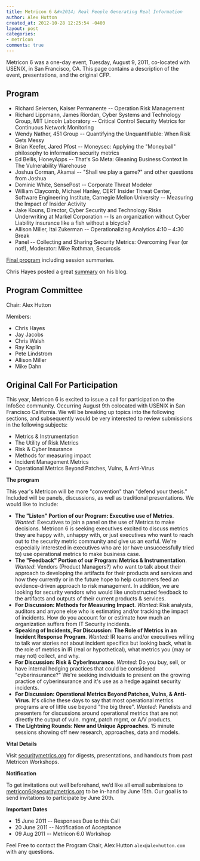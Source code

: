 ```yaml
---
title: Metricon 6 &#x2014; Real People Generating Real Information
author: Alex Hutton
created_at: 2012-10-28 12:25:54 -0400
layout: post
categories:
- metricon
comments: true
---
```


Metricon 6 was a one-day event, Tuesday, August 9, 2011, co-located with USENIX, in San Francisco, CA. This page contains a description of the event, presentations, and the original CFP.

<!-- more -->

## Program
 
* Richard Seiersen, Kaiser Permanente -- Operation Risk Management
* Richard Lippmann, James Riordan, Cyber Systems and Technology Group, MIT Lincoln Laboratory
 -- Critical Control Security Metrics for Continuous Network Monitoring
* Wendy Nather, 451 Group -- Quantifying the Unquantifiable: When Risk Gets Messy
* Brian Keefer, Jared Pfost -- Moneysec: Applying the "Moneyball" philosophy to information security metrics
* Ed Bellis, HoneyApps -- That's So Meta: Gleaning Business Context In The Vulnerability Warehouse
* Joshua Corman, Akamai -- "Shall we play a game?" and other questions from Joshua
* Dominic White, SensePost -- Corporate Threat Modeler
* William Claycomb, Michael Hanley, CERT Insider Threat
Center, Software Engineering Institute, Carnegie Mellon
University -- Measuring the Impact of Insider Activity
* Jake Kouns, Director, Cyber Security and Technology Risks Underwriting at Markel Corporation -- Is an organization without Cyber Liability insurance like a fish without a bicycle?
* Allison Miller, Itai Zukerman -- Operationalizing Analytics 
4:10 &#x2013; 4:30 Break
* Panel -- Collecting and Sharing Security Metrics: Overcoming Fear (or not!), Moderator: Mike Rothman, Securosis 

[Final program](/attachments/Metricon-6-Final-Program.pdf) including session summaries.

Chris Hayes posted a great [summary](http://risktical.com/2011/08/10/metricon-6-wrap-up/) on his blog. 
 
## Program Committee

Chair: Alex Hutton

Members: 

* Chris Hayes
* Jay Jacobs
* Chris Walsh
* Ray Kaplin
* Pete Lindstrom
* Allison Miller
* Mike Dahn
 
## Original Call For Participation
 
This year, Metricon 6 is excited to issue a call for participation to the InfoSec community.  Occurring August 9th colocated with USENIX in San Francisco California. We will be breaking up topics into the following sections, and subsequently would be very interested to review submissions in the following subjects:

*	Metrics & Instrumentation 
*	The Utility of Risk Metrics 
*	Risk & Cyber Insurance 
*	Methods for measuring impact 
*	Incident Management Metrics 
*	Operational Metrics Beyond Patches, Vulns, & Anti-Virus 
 
__The program__

This year's Metricon will be more "convention" than "defend your thesis."  Included will be panels, discussions, as well as traditional presentations.  We would like to include:

* __The "Listen" Portion of our Program: Executive use of Metrics__. _Wanted_: Executives to join a panel on the use of Metrics to make decisions. Metricon 6 is seeking executives excited to discuss metrics they are happy with, unhappy with, or just executives who want to reach out to the security metric community and give us an earful. We're especially interested in executives who are (or have unsuccessfully tried to) use operational metrics to make business case.
* __The "Feedback" Portion of our Program: Metrics & Instrumentation__. _Wanted_: Vendors (Product Managers?) who want to talk about their approach to developing the artifacts for their products and services and how they currently or in the future hope to help customers feed an evidence-driven approach to risk management. In addition, we are looking for security vendors who would like unobstructed feedback to the artifacts and outputs of their current products & services.
* __For Discussion: Methods for Measuring Impact__. _Wanted_: Risk analysts, auditors and anyone else who is estimating and/or tracking the impact of incidents.  How do you account for or estimate how much an organization suffers from IT Security incidents.
* __Speaking of Incidents, For Discussion: The Role of Metrics in an Incident Response Program__. _Wanted:_ IR teams and/or executives willing to talk war stories not about incident specifics but looking back, what is the role of metrics in IR (real or hypothetical), what metrics you (may or may not) collect, and why.
* __For Discussion: Risk & CyberInsurance__. _Wanted:_  Do you buy, sell, or have internal hedging practices that could be considered "cyberinsurance?" We're seeking individuals to present on the growing practice of cyberinsurance and it's use as a hedge against security incidents.
* __For Discussion:  Operational Metrics Beyond Patches, Vulns, & Anti-Virus__. It's cliche these days to say that most operational metrics programs are of little use beyond "the big three". _Wanted_: Panelists and presenters for discussions around operational metrics that are not directly the output of vuln. mgmt, patch mgmt, or A/V products.
* __The Lightning Rounds: New and Unique Approaches__. 15 minute sessions showing off new research, approaches, data and models.

__Vital Details__

Visit [securitymetrics.org](/blog/categories/metricon/) for digests, presentations, and handouts from
past Metricon Workshops.

__Notification__

To get invitations out well beforehand, we&rsquo;d like all email submissions to metricon6@securitymetrics.org to be in-hand by June 15th. Our goal is to send invitations to participate by June 20th.

__Important Dates__
 
* 15 June 2011 -- Responses Due to this Call
* 20 June 2011 -- Notification of Acceptance
* 09 Aug 2011 -- Metricon 6.0 Workshop

Feel Free to contact the Program Chair, Alex Hutton `alex@alexhutton.com` with any questions. 
